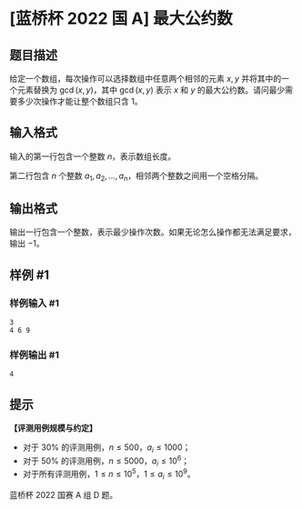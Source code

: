 # [蓝桥杯 2022 国 A] 最大公约数

## 题目描述

给定一个数组，每次操作可以选择数组中任意两个相邻的元素 $x, y$ 并将其中的一个元素替换为 $\gcd(x, y)$，其中 $\gcd(x, y)$ 表示 $x$ 和 $y$ 的最大公约数。请问最少需要多少次操作才能让整个数组只含 $1$。

## 输入格式

输入的第一行包含一个整数 $n$，表示数组长度。

第二行包含 $n$ 个整数 $a_1, a_2,\dots, a_n$，相邻两个整数之间用一个空格分隔。

## 输出格式

输出一行包含一个整数，表示最少操作次数。如果无论怎么操作都无法满足要求，输出 $-1$。

## 样例 #1

### 样例输入 #1
```
3
4 6 9
```

### 样例输出 #1

```
4
```

## 提示

**【评测用例规模与约定】**

- 对于 $30\%$ 的评测用例，$n \leq 500$，$a_i \leq 1000$；
- 对于 $50\%$ 的评测用例，$n \leq 5000$，$a_i \leq 10^6$；
- 对于所有评测用例，$1 \leq n \leq 10^5$，$1 \leq a_i \leq 10^9$。

蓝桥杯 2022 国赛 A 组 D 题。
